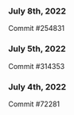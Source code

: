 ### July 8th, 2022

Commit #254831

### July 5th, 2022

Commit #314353


### July 4th, 2022

Commit #72281
